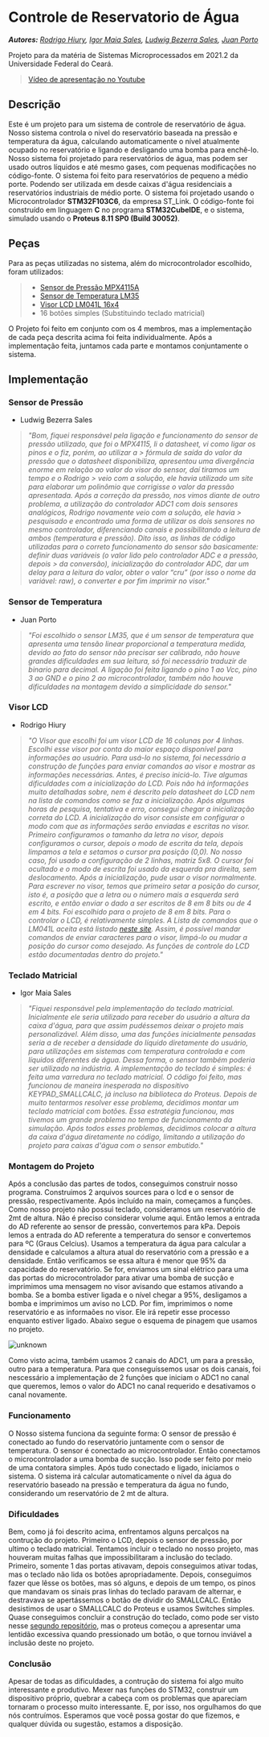 # Controle de Reservatorio de Água

***Autores:*** *[Rodrigo Hiury](https://www.github.com/rodrigohiury), [Igor Maia Sales](https://github.com/IgorMaiaSales), [Ludwig Bezerra Sales](https://github.com/Ludwigbsales), [Juan Porto](https://github.com/juannporto)*

Projeto para da matéria de Sistemas Microprocessados em 2021.2 da Universidade Federal do Ceará.
> [Vídeo de apresentação no Youtube](https://youtu.be/42zYZS4uKNc)

## Descrição

Este é um projeto para um sistema de controle de reservatório de água. Nosso sistema controla o nivel do reservatório baseada na pressão e temperatura da água, calculando automaticamente o nível atualmente ocupado no reservatório e ligando e desligando uma bomba para enchê-lo.
Nosso sistema foi projetado para reservatórios de água, mas podem ser usado outros líquidos e até mesmo gases, com pequenas modificações no código-fonte.
O sistema foi feito para reservatórios de pequeno a médio porte. Podendo ser utilizada em desde caixas d'água residenciais a reservatórios industriais de médio porte.
O sistema foi projetado usando o Microcontrolador **STM32F103C6**, da empresa ST_Link. O código-fonte foi construído em linguagem **C** no programa **STM32CubeIDE**, e o sistema, simulado usando o **Proteus 8.11 SP0 (Build 30052)**.

## Peças

Para as peças utilizadas no sistema, além do microcontrolador escolhido, foram utilizados:

> - [Sensor de Pressão MPX4115A](https://www.nxp.com/docs/en/data-sheet/MPX4115.pdf)
> - [Sensor de Temperatura LM35](https://www.ti.com/lit/ds/symlink/lm35.pdf)
> - [Visor LCD LM041L 16x4](https://datasheetspdf.com/pdf-file/573111/HitachiSemiconductor/LM041L/1)
> - 16 botões simples (Substituindo teclado matricial)

O Projeto foi feito em conjunto com os 4 membros, mas a implementação de cada peça descrita acima foi feita individualmente. Após a implementação feita, juntamos cada parte e montamos conjuntamente o sistema.

## Implementação

### Sensor de Pressão

- Ludwig Bezerra Sales

> *"Bom, fiquei responsável pela ligação e funcionamento do sensor de pressão utilizado, que foi o MPX4115, li o datasheet, vi como ligar os pinos e o fiz, porém, ao utilizar a > fórmula de saída do valor da pressão que o datasheet disponibiliza, apresentou uma divergência enorme em relação ao valor do visor do sensor, daí tiramos um tempo e o Rodrigo > veio com a solução, ele havia utilizado um site para elaborar um polinômio que corrigisse o valor da pressão apresentada.
> Após a correção da pressão, nos vimos diante de outro problema, a utilização do controlador ADC1 com dois sensores analógicos, Rodrigo novamente veio com a solução, ele havia > pesquisado e encontrado uma forma de utilizar os dois sensores no mesmo controlador, diferenciando canais e possibilitando a leitura de ambos (temperatura e pressão).
> Dito isso, as linhas de código utilizadas para o correto funcionamento do sensor são basicamente: definir duas variáveis (o valor lido pelo controlador ADC e a pressão, depois > da conversão), inicialização do controlador ADC, dar um delay para a leitura do valor, obter o valor “cru” (por isso o nome da variável: raw), o converter e por fim imprimir no visor."*

### Sensor de Temperatura

- Juan Porto

> *"Foi escolhido o sensor LM35, que é um sensor de temperatura que apresenta uma tensão linear proporcional a temperatura medida, devido ao fato do sensor não precisar ser calibrado, não houve grandes dificuldades em sua leitura, só foi necessário traduzir de binario para decimal. A ligação foi feita ligando o pino 1 ao Vcc, pino 3 ao GND e o pino 2 ao microcontrolador, também não houve dificuldades na montagem devido a simplicidade do sensor."*

### Visor LCD

- Rodrigo Hiury

> *"O Visor que escolhi foi um visor LCD de 16 colunas por 4 linhas. Escolhi esse visor por conta do maior espaço disponível para informações ao usuário.
> Para usá-lo no sistema, foi necessário a construção de funções para enviar comandos ao visor e mostrar as informações necessárias.
> Antes, é preciso iniciá-lo. Tive algumas dificuldades com a inicialização do LCD. Pois não há informações muito detalhadas sobre, nem é descrito pelo datasheet do LCD nem na lista de comandos como se faz a inicialização. Após algumas horas de pesquisa, tentativa e erro, consegui chegar a inicialização correta do LCD. A inicialização do visor consiste em configurar o modo com que as informações serão enviadas e escritas no visor.
> Primeiro configuramos o tamanho da letra no visor, depois configuramos o cursor, depois o modo de escrita da tela, depois limpamos a tela e setamos o cursor pra posição (0,0).
> No nosso caso, foi usado a configuração de 2 linhas, matriz 5x8. O cursor foi ocultado e o modo de escrita foi usado da esquerda pra direita, sem deslocamento.
> Após a inicialização, pude usar o visor normalmente.
> Para escrever no visor, temos que primeiro setar a posição do cursor, isto é, a posição que a letra ou o número mais a esquerda será escrito, e então enviar o dado a ser escritos de 8 em 8 bits ou de 4 em 4 bits. Foi escolhido para o projeto de 8 em 8 bits.
> Para o controlar o LCD, é relativamente simples. A Lista de comandos que o LM041L aceita está listado [neste site](https://mil.ufl.edu/3744/docs/lcdmanual/commands.html#Wr). Assim, é possível mandar comandos de enviar caracteres para o visor, limpá-lo ou mudar a posição do cursor como desejado. As funções de controle do LCD estão documentadas dentro do projeto."*

### Teclado Matricial

- Igor Maia Sales

> *"Fiquei responsável pela implementação do teclado matricial. Inicialmente ele seria utilizado para receber do usuário a altura da caixa d'água, para que assim pudéssemos deixar o projeto mais personalizável. Além disso, uma das funções inicialmente pensadas seria a de receber a densidade do líquido diretamente do usuário, para utilizações em sistemas com temperatura controlada e com líquidos diferentes de água. Dessa forma, o sensor também poderia ser utilizado na indústria. A implementação do teclado é simples: é feita uma varredura no teclado matricial. O código foi feito, mas funcionou de maneira inesperada no dispositivo KEYPAD_SMALLCALC, já incluso na biblioteca do Proteus. Depois de muito tentarmos resolver esse problema, decidimos montar um teclado matricial com botões. Essa estratégia funcionou, mas tivemos um grande problema no tempo de funcionamento da simulação. Após todos esses problemas, decidimos colocar a altura da caixa d'água diretamente no código, limitando a utilização do projeto para caixas d'água com o sensor embutido."*

### Montagem do Projeto

Após a conclusão das partes de todos, conseguimos construir nosso programa. Construimos 2 arquivos sources para o lcd e o sensor de pressão, respectivamente. Após incluído na main, começamos a funções. Como nosso projeto não possui teclado, consideramos um reservatório de 2mt de altura. Não é preciso considerar volume aqui. Então lemos a entrada do AD referente ao sensor de pressão, convertemos para kPa. Depois lemos a entrada do AD referente a temperatura do sensor e convertemos para ºC (Graus Celcius). Usamos a temperatura da água para calcular a densidade e calculamos a altura atual do reservatório com a pressão e a densidade. Então verificamos se essa altura é menor que 95% da capacidade do reservatório. Se for, enviamos um sinal elétrico para uma das portas do microcontrolador para ativar uma bomba de sucção e imprimimos uma mensagem no visor avisando que estamos ativando a bomba. Se a bomba estiver ligada e o nível chegar a 95%, desligamos a bomba e imprimimos um aviso no LCD. Por fim, imprimimos o nome reservatório e as informaões no visor. Ele irá repetir esse processo enquanto estiver ligado. Abaixo segue o esquema de pinagem que usamos no projeto.

![unknown](https://user-images.githubusercontent.com/36707294/154401291-dac87ccf-1c7c-44e3-bbcc-0d3e2146a9f7.png)

Como visto acima, também usamos 2 canais do ADC1, um para a pressão, outro para a temperatura. Para que conseguíssemos usar os dois canais, foi nescessário a implementação de 2 funções que iniciam o ADC1 no canal que queremos, lemos o valor do ADC1 no canal requerido e desativamos o canal novamente.

### Funcionamento

O Nosso sistema funciona da seguinte forma: O sensor de pressão é conectado ao fundo do reservatório juntamente com o sensor de temperatura. O sensor é conectado ao microcontrolador. Então conectamos o microcontrolador a uma bomba de sucção. Isso pode ser feito por meio de uma contatora simples. Após tudo conectado e ligado, iniciamos o sistema. O sistema irá calcular automaticamente o nível da água do reservatório baseado na pressão e temperatura da água no fundo, considerando um reservatório de 2 mt de altura.

### Dificuldades

Bem, como já foi descrito acima, enfrentamos alguns percalços na contrução do projeto. Primeiro o LCD, depois o sensor de pressão, por ultimo o teclado matricial. Tentamos incluir o teclado no nosso projeto, mas houveram muitas falhas que impossibilitaram a inclusão do teclado. Primeiro, somente 1 das portas ativavam, depois conseguimos ativar todas, mas o teclado não lida os botões apropriadamente. Depois, conseguimos fazer que lêsse os botões, mas só alguns, e depois de um tempo, os pinos que mandavam os sinais pras linhas do teclado paravam de alternar, e destravava se apertássemos o botão de dividir do SMALLCALC. Então desistimos de usar o SMALLCALC do Proteus e usamos Switches simples. Quase conseguimos concluir a construção do teclado, como pode ser visto nesse [segundo repositório](https://github.com/IgorMaiaSales/ControleDeReservatorioDeLiquido), mas o proteus começou a apresentar uma lentidão excessiva quando pressionado um botão, o que tornou inviável a inclusão deste no projeto.

### Conclusão

Apesar de todas as dificuldades, a contrução do sistema foi algo muito interessante e produtivo. Mexer nas funções do STM32, construir um dispositivo próprio, quebrar a cabeça com os problemas que apareciam tornaram o processo muito interessante. E, por isso, nos orgulhamos do que nós contruímos. Esperamos que você possa gostar do que fizemos, e qualquer dúvida ou sugestão, estamos a disposição.
